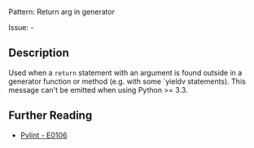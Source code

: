 Pattern: Return arg in generator

Issue: -

## Description

Used when a `return` statement with an argument is found outside in a generator function or method (e.g. with some `yieldv statements). This message can't be emitted when using Python >= 3.3.

## Further Reading

* [Pylint - E0106](http://pylint-messages.wikidot.com/messages:e0106)